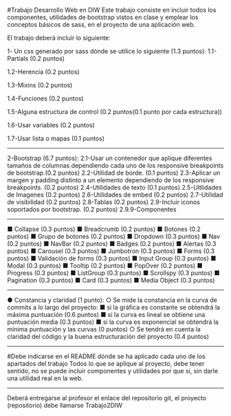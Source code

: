 #Trabajo Desarrollo Web en DIW
Este trabajo consiste en incluir todos los componentes, utilidades de bootstrap vistos en clase y emplear los conceptos básicos de sass,
en el proyecto de una aplicación web.

El trabajo deberá incluir lo siguiente:

1- Un css generado por sass dónde se utilice lo siguiente (1.3
puntos):
1.1-Partials (0.2 puntos)

1.2-Herencia (0.2 puntos)

1.3-Mixins (0.2 puntos)

1.4-Funciones (0.2 puntos)

1.5-Alguna estructura de control (0.2 puntos(0.1 punto por cada estructura))

1.6-Usar variables (0.2 puntos)

1.7-Usar lista o mapas (0.1 puntos)
*******************************************************************
2-Bootstrap (6.7 puntos):
2.1-Usar un contenedor que aplique diferentes tamaños de columnas dependiendo cada uno de los responsive breakpoints de bootstrap.(0.2 puntos)
2.2-Utilidad de borde. (0.1 puntos)
2.3-Aplicar un margen y padding distinto a un elemento dependiendo de los responsive breakpoints. (0.2 puntos)
2.4-Utilidades de texto (0.1 puntos)
2.5-Uitlidades de Imagenes (0.2 puntos)
2.6-Utilidades de embed (0.2 puntos)
2.7-Utilidad de visibilidad (0.2 puntos)
2.8-Tablas (0.2 puntos)
2.9-Incluir iconos soportados por bootstrap. (0.2 puntos)
2.9.9-Componentes
*******************************************************************
■ Collapse (0.3 puntos)
■ Breadcrumb (0.2 puntos)
■ Botones (0.2 puntos)
■ Grupo de botones (0.2 puntos)
■ Dropdown (0.3 puntos)
■ Nav (0.2 puntos)
■ NavBar (0.2 puntos)
■ Badges (0.2 puntos)
■ Alertas (0.3 puntos)
■ Carousel (0.3 puntos)
■ Jumbotron (0.3 puntos)
■ Forms (0.3 puntos)
■ Validación de forms (0.3 puntos)
■ Input Group (0.3 puntos)
■ Modal (0.3 puntos)
■ Tooltip (0.2 puntos)
■ PopOver (0.2 puntos)
■ Progress (0.3 puntos)
■ ListGroup (0.3 puntos)
■ Scrollspy (0.3 puntos)
■ Pagination (0.3 puntos)
■ Card (0.3 puntos)
■ Media Object (0.3 puntos)
*******************************************************************

● Constancia y claridad (1 punto):
○ Se mide la constancia en la curva de commits a lo largo del proyecto:
■ si la gráfica es constante se obtendrá la máxima
puntuación (0.6 puntos)
■ si la curva es lineal se obtiene una puntuación media
(0.3 puntos)
■ si la curva es exponencial se obtendrá la mínima
puntuación y las curvas (0 puntos)
○ Se tendrá en cuenta la claridad del código y la buena
estructuración del proyecto (0.4 puntos)
*******************************************************************

#Debe indicarse en el README dónde se ha aplicado cada uno de los apartados del trabajo
Todos lo que se aplique al proyecto, debe tener sentido, no se puede
incluir componentes y utilidades por que sí, sin darle una utilidad real
en la web.
*******************************************************************

Deberá entregarse al profesor el enlace del repositorio git, el proyecto
(repositorio) debe llamarse Trabajo2DIW
